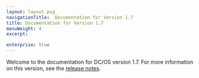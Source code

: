 ```yaml
---
layout: layout.pug
navigationTitle:  Documentation for Version 1.7
title: Documentation for Version 1.7
menuWeight: 4
excerpt:

enterprise: true
---
```



Welcome to the documentation for DC/OS version 1.7. For more information on this version, see the [release notes](/1.7/administration/release-notes/1-7/).